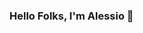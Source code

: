 ### Hello Folks, I'm Alessio 👋

<!--
**APdev88/APdev88** is a ✨ _special_ ✨ repository because its `README.md` (this file) appears on your GitHub profile.

Here are some ideas to get you started:

- 🔭 I’m currently attending a full stack developer course
- 🌱 I’m currently learning Full Stack Development
- 📫 How to reach me: @alessiopisanoweb@gmail.com
- 😄 Pronouns: He/His
- ⚡ Fun fact: I like to play the guitar
-->
